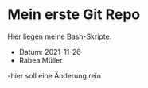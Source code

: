 # Mein erste Git Repo
Hier liegen meine Bash-Skripte.

- Datum: 2021-11-26
- Rabea Müller

-hier soll eine Änderung rein
